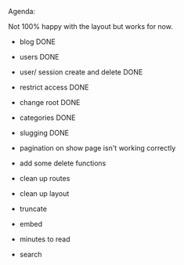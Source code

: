 Agenda:

Not 100% happy with the layout but works for now.

- blog DONE
- users DONE
- user/ session create and delete DONE
- restrict access DONE
- change root DONE
- categories DONE
- slugging DONE

- pagination on show page isn't working correctly

- add some delete functions

- clean up routes
- clean up layout
- truncate
- embed
- minutes to read
- search
